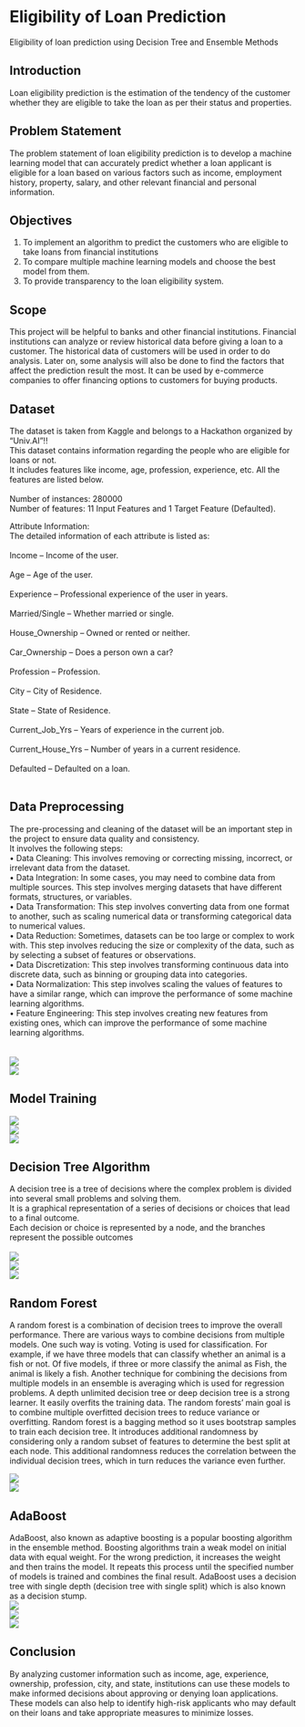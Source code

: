 # Eligibility of Loan Prediction
Eligibility of loan prediction using Decision Tree and Ensemble Methods

## Introduction
Loan eligibility prediction is the estimation of the tendency of the customer whether they are eligible to take the loan as per their status and properties.

## Problem Statement
The problem statement of loan eligibility prediction is to develop a machine learning model that can accurately predict whether a loan applicant is eligible for a loan based on various factors such as income, employment history, property, salary, and other relevant financial and personal information.

## Objectives
1. To implement an algorithm to predict the customers who are eligible to take loans from financial institutions
2. To compare multiple machine learning models and choose the best model from them.
3. To provide transparency to the loan eligibility system.

## Scope
This project will be helpful to banks and other financial institutions. Financial institutions can analyze or review historical data before giving a loan to a customer. The historical data of customers will be used in order to do analysis. Later on, some analysis will also be done to find the factors that affect the prediction result the most. It can be used by e-commerce companies to offer financing options to customers for buying products.

## Dataset
The dataset is taken from Kaggle and belongs to a Hackathon organized by “Univ.AI”!! <br>  This dataset contains information regarding the people who are eligible for loans or not. <br> It includes features like income, age, profession, experience, etc. All the features are listed below.<br><br>
Number of instances: 280000<br>
Number of features: 11 Input Features and 1 Target Feature (Defaulted).

Attribute Information: <br>
The detailed information of each attribute is listed as:<br><br>
Income – Income of the user.<br><br>
Age – Age of the user.<br><br>
Experience – Professional experience of the user in years.<br><br>
Married/Single – Whether married or single.<br><br>
House_Ownership – Owned or rented or neither.<br><br>
Car_Ownership – Does a person own a car?<br><br>
Profession – Profession.<br><br>
City – City of Residence.<br><br>
State – State of Residence.<br><br>
Current_Job_Yrs – Years of experience in the current job.<br><br>
Current_House_Yrs – Number of years in a current residence.<br><br>
Defaulted – Defaulted on a loan.<br><br>

## Data Preprocessing
The pre-processing and cleaning of the dataset will be an important step in the project to ensure data quality and consistency.<br>
It involves the following steps:<br>
•	Data Cleaning: This involves removing or correcting missing, incorrect, or irrelevant data from the dataset.<br>
•	Data Integration: In some cases, you may need to combine data from multiple sources. This step involves merging datasets that have different formats, structures, or variables.<br>
•	Data Transformation: This step involves converting data from one format to another, such as scaling numerical data or transforming categorical data to numerical values.<br>
•	Data Reduction: Sometimes, datasets can be too large or complex to work with. This step involves reducing the size or complexity of the data, such as by selecting a subset of features or observations.<br>
•	Data Discretization: This step involves transforming continuous data into discrete data, such as binning or grouping data into categories.<br>
•	Data Normalization: This step involves scaling the values of features to have a similar range, which can improve the performance of some machine learning algorithms.<br>
•	Feature Engineering: This step involves creating new features from existing ones, which can improve the performance of some machine learning algorithms.<br>
<br><br>
![](https://github.com/SunTam/EligibilityofLoanPrediction/blob/main/images/dp1.png)<br>
![](https://github.com/SunTam/EligibilityofLoanPrediction/blob/main/images/dp2.png)

## Model Training
![](https://github.com/SunTam/EligibilityofLoanPrediction/blob/main/images/mt1.png)<br>
![](https://github.com/SunTam/EligibilityofLoanPrediction/blob/main/images/mt2.png)<br>
![](https://github.com/SunTam/EligibilityofLoanPrediction/blob/main/images/mt3.png)<br>

## Decision Tree Algorithm
A decision tree is a tree of decisions where the complex problem is divided into several small problems and solving them.<br>
It is a graphical representation of a series of decisions or choices that lead to a final outcome. <br>
Each decision or choice is represented by a node, and the branches represent the possible outcomes<br><br>
![](https://github.com/SunTam/EligibilityofLoanPrediction/blob/main/images/dat1.png)<br>
![](https://github.com/SunTam/EligibilityofLoanPrediction/blob/main/images/dat2.png)<br>
![](https://github.com/SunTam/EligibilityofLoanPrediction/blob/main/images/dat3.png)<br>

## Random Forest
A random forest is a combination of decision trees to improve the overall performance. There are various ways to combine decisions from multiple models. One such way is voting. Voting is used for classification. For example, if we have three models that can classify whether an animal is a fish or not. Of five models, if three or more classify the animal as Fish, the animal is likely a fish. Another technique for combining the decisions from multiple models in an ensemble is averaging which is used for regression problems.
A depth unlimited decision tree or deep decision tree is a strong learner. It easily overfits the training data. The random forests’ main goal is to combine multiple overfitted decision trees to reduce variance or overfitting. Random forest is a bagging method so it uses bootstrap samples to train each decision tree. It introduces additional randomness by considering only a random subset of features to determine the best split at each node. This additional randomness reduces the correlation between the individual decision trees, which in turn reduces the variance even further.<br>

![](https://github.com/SunTam/EligibilityofLoanPrediction/blob/main/images/ra1.png)<br>
![](https://github.com/SunTam/EligibilityofLoanPrediction/blob/main/images/ra2.png)<br>

## AdaBoost
AdaBoost, also known as adaptive boosting is a popular boosting algorithm in the ensemble method. Boosting algorithms train a weak model on initial data with equal weight. For the wrong prediction, it increases the weight and then trains the model. It repeats this process until the specified number of models is trained and combines the final result. AdaBoost uses a decision tree with single depth (decision tree with single split) which is also known as a decision stump.<br>
![](https://github.com/SunTam/EligibilityofLoanPrediction/blob/main/images/ad1.png)<br>
![](https://github.com/SunTam/EligibilityofLoanPrediction/blob/main/images/ad2.png)<br>
![](https://github.com/SunTam/EligibilityofLoanPrediction/blob/main/images/ad3.png)<br>

## Conclusion
By analyzing customer information such as income, age, experience, ownership, profession, city, and state, institutions can use these models to make informed decisions about approving or denying loan applications.<br> These models can also help to identify high-risk applicants who may default on their loans and take appropriate measures to minimize losses. 




